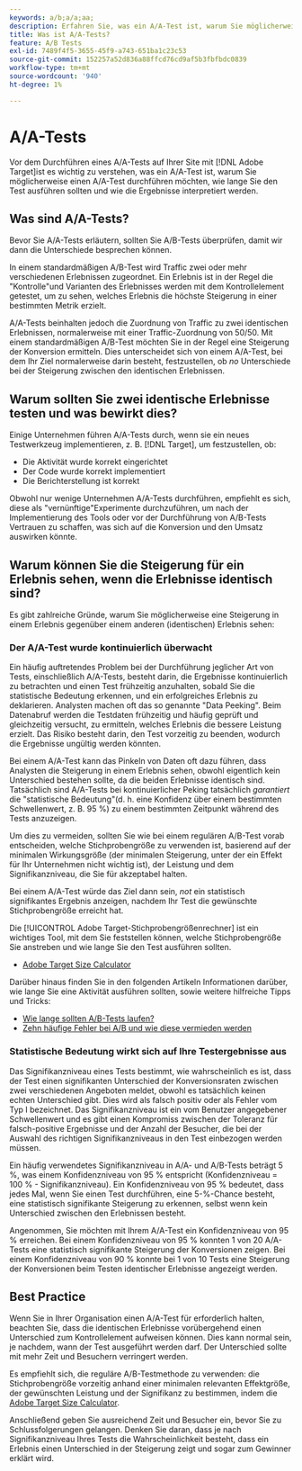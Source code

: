 ```yaml
---
keywords: a/b;a/a;aa;
description: Erfahren Sie, was ein A/A-Test ist, warum Sie möglicherweise einen A/A-Test durchführen möchten, wie lange Sie den Test ausführen sollten und wie die Ergebnisse interpretiert werden.
title: Was ist A/A-Tests?
feature: A/B Tests
exl-id: 7489f4f5-3655-45f9-a743-651ba1c23c53
source-git-commit: 152257a52d836a88ffcd76cd9af5b3fbfbdc0839
workflow-type: tm+mt
source-wordcount: '940'
ht-degree: 1%

---
```


# A/A-Tests

Vor dem Durchführen eines A/A-Tests auf Ihrer Site mit [!DNL Adobe Target]ist es wichtig zu verstehen, was ein A/A-Test ist, warum Sie möglicherweise einen A/A-Test durchführen möchten, wie lange Sie den Test ausführen sollten und wie die Ergebnisse interpretiert werden.

## Was sind A/A-Tests?

Bevor Sie A/A-Tests erläutern, sollten Sie A/B-Tests überprüfen, damit wir dann die Unterschiede besprechen können.

In einem standardmäßigen A/B-Test wird Traffic zwei oder mehr verschiedenen Erlebnissen zugeordnet. Ein Erlebnis ist in der Regel die &quot;Kontrolle&quot;und Varianten des Erlebnisses werden mit dem Kontrollelement getestet, um zu sehen, welches Erlebnis die höchste Steigerung in einer bestimmten Metrik erzielt.

A/A-Tests beinhalten jedoch die Zuordnung von Traffic zu zwei identischen Erlebnissen, normalerweise mit einer Traffic-Zuordnung von 50/50. Mit einem standardmäßigen A/B-Test möchten Sie in der Regel eine Steigerung der Konversion ermitteln. Dies unterscheidet sich von einem A/A-Test, bei dem Ihr Ziel normalerweise darin besteht, festzustellen, ob *no* Unterschiede bei der Steigerung zwischen den identischen Erlebnissen.

## Warum sollten Sie zwei identische Erlebnisse testen und was bewirkt dies?

Einige Unternehmen führen A/A-Tests durch, wenn sie ein neues Testwerkzeug implementieren, z. B. [!DNL Target], um festzustellen, ob:

* Die Aktivität wurde korrekt eingerichtet
* Der Code wurde korrekt implementiert
* Die Berichterstellung ist korrekt

Obwohl nur wenige Unternehmen A/A-Tests durchführen, empfiehlt es sich, diese als &quot;vernünftige&quot;Experimente durchzuführen, um nach der Implementierung des Tools oder vor der Durchführung von A/B-Tests Vertrauen zu schaffen, was sich auf die Konversion und den Umsatz auswirken könnte.

## Warum können Sie die Steigerung für ein Erlebnis sehen, wenn die Erlebnisse identisch sind?

Es gibt zahlreiche Gründe, warum Sie möglicherweise eine Steigerung in einem Erlebnis gegenüber einem anderen (identischen) Erlebnis sehen:

### Der A/A-Test wurde kontinuierlich überwacht

Ein häufig auftretendes Problem bei der Durchführung jeglicher Art von Tests, einschließlich A/A-Tests, besteht darin, die Ergebnisse kontinuierlich zu betrachten und einen Test frühzeitig anzuhalten, sobald Sie die statistische Bedeutung erkennen, und ein erfolgreiches Erlebnis zu deklarieren. Analysten machen oft das so genannte &quot;Data Peeking&quot;. Beim Datenabruf werden die Testdaten frühzeitig und häufig geprüft und gleichzeitig versucht, zu ermitteln, welches Erlebnis die bessere Leistung erzielt. Das Risiko besteht darin, den Test vorzeitig zu beenden, wodurch die Ergebnisse ungültig werden könnten.

Bei einem A/A-Test kann das Pinkeln von Daten oft dazu führen, dass Analysten die Steigerung in einem Erlebnis sehen, obwohl eigentlich kein Unterschied bestehen sollte, da die beiden Erlebnisse identisch sind. Tatsächlich sind A/A-Tests bei kontinuierlicher Peking tatsächlich _garantiert_ die &quot;statistische Bedeutung&quot;(d. h. eine Konfidenz über einem bestimmten Schwellenwert, z. B. 95 %) zu einem bestimmten Zeitpunkt während des Tests anzuzeigen.

Um dies zu vermeiden, sollten Sie wie bei einem regulären A/B-Test vorab entscheiden, welche Stichprobengröße zu verwenden ist, basierend auf der minimalen Wirkungsgröße (der minimalen Steigerung, unter der ein Effekt für Ihr Unternehmen nicht wichtig ist), der Leistung und dem Signifikanzniveau, die Sie für akzeptabel halten.

Bei einem A/A-Test würde das Ziel dann sein, *not* ein statistisch signifikantes Ergebnis anzeigen, nachdem Ihr Test die gewünschte Stichprobengröße erreicht hat.

Die [!UICONTROL Adobe Target-Stichprobengrößenrechner] ist ein wichtiges Tool, mit dem Sie feststellen können, welche Stichprobengröße Sie anstreben und wie lange Sie den Test ausführen sollten.

* [Adobe Target Size Calculator](/help/main/c-activities/t-test-ab/sample-size-determination.md#section_6B8725BD704C4AFE939EF2A6B6E834E6)

Darüber hinaus finden Sie in den folgenden Artikeln Informationen darüber, wie lange Sie eine Aktivität ausführen sollten, sowie weitere hilfreiche Tipps und Tricks:

* [Wie lange sollten A/B-Tests laufen?](/help/main/c-activities/t-test-ab/sample-size-determination.md)
* [Zehn häufige Fehler bei A/B und wie diese vermieden werden](/help/main/c-activities/t-test-ab/common-ab-testing-pitfalls.md)

### Statistische Bedeutung wirkt sich auf Ihre Testergebnisse aus

Das Signifikanzniveau eines Tests bestimmt, wie wahrscheinlich es ist, dass der Test einen signifikanten Unterschied der Konversionsraten zwischen zwei verschiedenen Angeboten meldet, obwohl es tatsächlich keinen echten Unterschied gibt. Dies wird als falsch positiv oder als Fehler vom Typ I bezeichnet. Das Signifikanzniveau ist ein vom Benutzer angegebener Schwellenwert und es gibt einen Kompromiss zwischen der Toleranz für falsch-positive Ergebnisse und der Anzahl der Besucher, die bei der Auswahl des richtigen Signifikanzniveaus in den Test einbezogen werden müssen.

Ein häufig verwendetes Signifikanzniveau in A/A- und A/B-Tests beträgt 5 %, was einem Konfidenzniveau von 95 % entspricht (Konfidenzniveau = 100 % - Signifikanzniveau). Ein Konfidenzniveau von 95 % bedeutet, dass jedes Mal, wenn Sie einen Test durchführen, eine 5-%-Chance besteht, eine statistisch signifikante Steigerung zu erkennen, selbst wenn kein Unterschied zwischen den Erlebnissen besteht.

Angenommen, Sie möchten mit Ihrem A/A-Test ein Konfidenzniveau von 95 % erreichen. Bei einem Konfidenzniveau von 95 % konnten 1 von 20 A/A-Tests eine statistisch signifikante Steigerung der Konversionen zeigen. Bei einem Konfidenzniveau von 90 % konnte bei 1 von 10 Tests eine Steigerung der Konversionen beim Testen identischer Erlebnisse angezeigt werden.

## Best Practice

Wenn Sie in Ihrer Organisation einen A/A-Test für erforderlich halten, beachten Sie, dass die identischen Erlebnisse vorübergehend einen Unterschied zum Kontrollelement aufweisen können. Dies kann normal sein, je nachdem, wann der Test ausgeführt werden darf. Der Unterschied sollte mit mehr Zeit und Besuchern verringert werden.

Es empfiehlt sich, die reguläre A/B-Testmethode zu verwenden: die Stichprobengröße vorzeitig anhand einer minimalen relevanten Effektgröße, der gewünschten Leistung und der Signifikanz zu bestimmen, indem die [Adobe Target Size Calculator](/help/main/c-activities/t-test-ab/sample-size-determination.md#section_6B8725BD704C4AFE939EF2A6B6E834E6).

Anschließend geben Sie ausreichend Zeit und Besucher ein, bevor Sie zu Schlussfolgerungen gelangen. Denken Sie daran, dass je nach Signifikanzniveau Ihres Tests die Wahrscheinlichkeit besteht, dass ein Erlebnis einen Unterschied in der Steigerung zeigt und sogar zum Gewinner erklärt wird.
